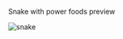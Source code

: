 Snake with power foods preview

![snake](https://user-images.githubusercontent.com/69640514/155997873-a560f040-aeef-4d11-a0c1-9a06deb574ea.gif)
